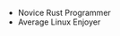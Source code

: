 - Novice Rust Programmer
- Average Linux Enjoyer


<!---
SparkyCandle/SparkyCandle is a ✨ special ✨ repository because its `README.md` (this file) appears on your GitHub profile.
You can click the Preview link to take a look at your changes.
--->
